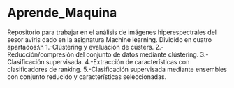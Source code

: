 # Aprende_Maquina

Repositorio para trabajar en el análisis de imágenes hiperespectrales del sesor aviris dado en la asignatura Machine learning.
Dividido en cuatro apartados:\n
  1.-Clústering y evaluación de cústers.
  2.-Reducción/compresión del conjunto de datos mediante clústering.
  3.-Clasificación supervisada.
  4.-Extracción de características con clasificadores de ranking.
  5.-Clasificación supervisada mediante ensembles con conjunto reducido y características seleccionadas.

